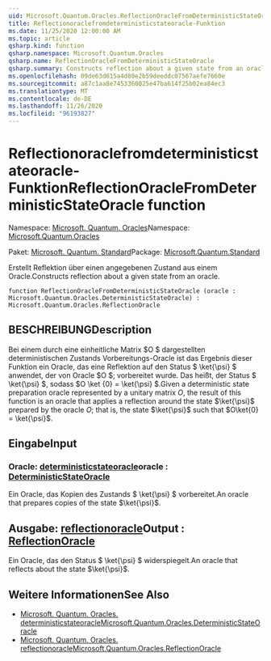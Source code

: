 ```yaml
---
uid: Microsoft.Quantum.Oracles.ReflectionOracleFromDeterministicStateOracle
title: Reflectionoraclefromdeterministicstateoracle-Funktion
ms.date: 11/25/2020 12:00:00 AM
ms.topic: article
qsharp.kind: function
qsharp.namespace: Microsoft.Quantum.Oracles
qsharp.name: ReflectionOracleFromDeterministicStateOracle
qsharp.summary: Constructs reflection about a given state from an oracle.
ms.openlocfilehash: 09de63d615a4d80e2b59deeddc07567aefe7660e
ms.sourcegitcommit: a87c1aa8e7453360025e47ba614f25b02ea84ec3
ms.translationtype: MT
ms.contentlocale: de-DE
ms.lasthandoff: 11/26/2020
ms.locfileid: "96193827"
---
```

# <a name="reflectionoraclefromdeterministicstateoracle-function"></a><span data-ttu-id="e1c16-102">Reflectionoraclefromdeterministicstateoracle-Funktion</span><span class="sxs-lookup"><span data-stu-id="e1c16-102">ReflectionOracleFromDeterministicStateOracle function</span></span>

<span data-ttu-id="e1c16-103">Namespace: [Microsoft. Quantum. Oracles](xref:Microsoft.Quantum.Oracles)</span><span class="sxs-lookup"><span data-stu-id="e1c16-103">Namespace: [Microsoft.Quantum.Oracles](xref:Microsoft.Quantum.Oracles)</span></span>

<span data-ttu-id="e1c16-104">Paket: [Microsoft. Quantum. Standard](https://nuget.org/packages/Microsoft.Quantum.Standard)</span><span class="sxs-lookup"><span data-stu-id="e1c16-104">Package: [Microsoft.Quantum.Standard](https://nuget.org/packages/Microsoft.Quantum.Standard)</span></span>


<span data-ttu-id="e1c16-105">Erstellt Reflektion über einen angegebenen Zustand aus einem Oracle.</span><span class="sxs-lookup"><span data-stu-id="e1c16-105">Constructs reflection about a given state from an oracle.</span></span>

```qsharp
function ReflectionOracleFromDeterministicStateOracle (oracle : Microsoft.Quantum.Oracles.DeterministicStateOracle) : Microsoft.Quantum.Oracles.ReflectionOracle
```


## <a name="description"></a><span data-ttu-id="e1c16-106">BESCHREIBUNG</span><span class="sxs-lookup"><span data-stu-id="e1c16-106">Description</span></span>

<span data-ttu-id="e1c16-107">Bei einem durch eine einheitliche Matrix $O $ dargestellten deterministischen Zustands Vorbereitungs-Oracle ist das Ergebnis dieser Funktion ein Oracle, das eine Reflektion auf den Status $ \ket{\psi} $ anwendet, der von Oracle $O $; vorbereitet wurde. Das heißt, der Status $ \ket{\psi} $, sodass $O \ket {0} = \ket{\psi} $.</span><span class="sxs-lookup"><span data-stu-id="e1c16-107">Given a deterministic state preparation oracle represented by a unitary matrix $O$, the result of this function is an oracle that applies a reflection around the state $\ket{\psi}$ prepared by the oracle $O$; that is, the state $\ket{\psi}$ such that $O\ket{0} = \ket{\psi}$.</span></span>

## <a name="input"></a><span data-ttu-id="e1c16-108">Eingabe</span><span class="sxs-lookup"><span data-stu-id="e1c16-108">Input</span></span>

### <a name="oracle--deterministicstateoracle"></a><span data-ttu-id="e1c16-109">Oracle: [deterministicstateoracle](xref:Microsoft.Quantum.Oracles.DeterministicStateOracle)</span><span class="sxs-lookup"><span data-stu-id="e1c16-109">oracle : [DeterministicStateOracle](xref:Microsoft.Quantum.Oracles.DeterministicStateOracle)</span></span>

<span data-ttu-id="e1c16-110">Ein Oracle, das Kopien des Zustands $ \ket{\psi} $ vorbereitet.</span><span class="sxs-lookup"><span data-stu-id="e1c16-110">An oracle that prepares copies of the state $\ket{\psi}$.</span></span>



## <a name="output--reflectionoracle"></a><span data-ttu-id="e1c16-111">Ausgabe: [reflectionoracle](xref:Microsoft.Quantum.Oracles.ReflectionOracle)</span><span class="sxs-lookup"><span data-stu-id="e1c16-111">Output : [ReflectionOracle](xref:Microsoft.Quantum.Oracles.ReflectionOracle)</span></span>

<span data-ttu-id="e1c16-112">Ein Oracle, das den Status $ \ket{\psi} $ widerspiegelt.</span><span class="sxs-lookup"><span data-stu-id="e1c16-112">An oracle that reflects about the state $\ket{\psi}$.</span></span>

## <a name="see-also"></a><span data-ttu-id="e1c16-113">Weitere Informationen</span><span class="sxs-lookup"><span data-stu-id="e1c16-113">See Also</span></span>

- [<span data-ttu-id="e1c16-114">Microsoft. Quantum. Oracles. deterministicstateoracle</span><span class="sxs-lookup"><span data-stu-id="e1c16-114">Microsoft.Quantum.Oracles.DeterministicStateOracle</span></span>](xref:Microsoft.Quantum.Oracles.DeterministicStateOracle)
- [<span data-ttu-id="e1c16-115">Microsoft. Quantum. Oracles. reflectionoracle</span><span class="sxs-lookup"><span data-stu-id="e1c16-115">Microsoft.Quantum.Oracles.ReflectionOracle</span></span>](xref:Microsoft.Quantum.Oracles.ReflectionOracle)
